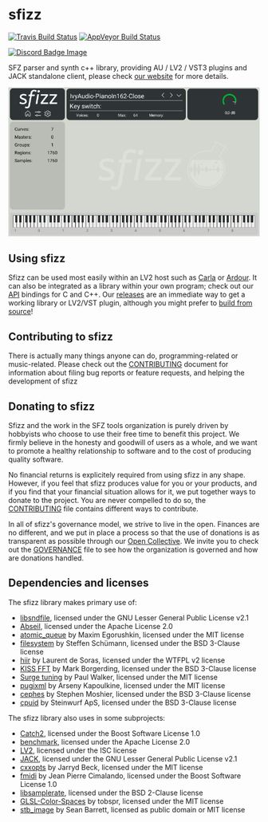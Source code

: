 # sfizz

[![Travis Build Status]](https://travis-ci.com/sfztools/sfizz)
[![AppVeyor Build Status]](https://ci.appveyor.com/project/sfztools/sfizz)

[![Discord Badge Image]](https://discord.gg/3ArE9Mw)

SFZ parser and synth c++ library, providing AU / LV2 / VST3 plugins
and JACK standalone client, please check [our website] for more details.

![Screenshot](screenshot.png)

## Using sfizz

Sfizz can be used most easily within an LV2 host such as [Carla] or [Ardour].
It can also be integrated as a library within your own program; check out our [API] bindings for C and C++.
Our [releases] are an immediate way to get a working library or LV2/VST plugin, although you might prefer to [build from source]!

## Contributing to sfizz

There is actually many things anyone can do, programming-related or music-related.
Please check out the [CONTRIBUTING](CONTRIBUTING.md) document for information about filing bug reports or feature requests, and helping the development of sfizz

## Donating to sfizz

Sfizz and the work in the SFZ tools organization is purely driven by hobbyists who choose to use their free time to benefit this project.
We firmly believe in the honesty and goodwill of users as a whole, and we want to promote a healthy relationship to software and to the cost of producing quality software.

No financial returns is explicitely required from using sfizz in any shape.
However, if you feel that sfizz produces value for you or your products, and if you find that your financial situation allows for it, we put together ways to donate to the project.
You are never compelled to do so, the [CONTRIBUTING](CONTRIBUTING.md) file contains different ways to contribute.

In all of sfizz's governance model, we strive to live in the open.
Finances are no different, and we put in place a process so that the use of donations is as transparent as possible through our [Open Collective].
We invite you to check out the [GOVERNANCE](GOVERNANCE.md) file to see how the organization is governed and how are donations handled.

## Dependencies and licenses

The sfizz library makes primary use of:

- [libsndfile], licensed under the GNU Lesser General Public License v2.1
- [Abseil], licensed under the Apache License 2.0
- [atomic_queue] by Maxim Egorushkin, licensed under the MIT license
- [filesystem] by Steffen Schümann, licensed under the BSD 3-Clause license
- [hiir] by Laurent de Soras, licensed under the WTFPL v2 license
- [KISS FFT] by Mark Borgerding, licensed under the BSD 3-Clause license
- [Surge tuning] by Paul Walker, licensed under the MIT license
- [pugixml] by Arseny Kapoulkine, licensed under the MIT license
- [cephes] by Stephen Moshier, licensed under the BSD 3-Clause license
- [cpuid] by Steinwurf ApS, licensed under the BSD 3-Clause license

The sfizz library also uses in some subprojects:

- [Catch2], licensed under the Boost Software License 1.0
- [benchmark], licensed under the Apache License 2.0
- [LV2], licensed under the ISC license
- [JACK], licensed under the GNU Lesser General Public License v2.1
- [cxxopts] by Jarryd Beck, licensed under the MIT license
- [fmidi] by Jean Pierre Cimalando, licensed under the Boost Software License 1.0
- [libsamplerate], licensed under the BSD 2-Clause license
- [GLSL-Color-Spaces] by tobspr, licensed under the MIT license
- [stb_image] by Sean Barrett, licensed as public domain or MIT license

[Abseil]:       https://abseil.io/
[atomic_queue]: https://github.com/max0x7ba/atomic_queue
[benchmark]:    https://github.com/google/benchmark
[Catch2]:       https://github.com/catchorg/Catch2
[filesystem]:   https://github.com/gulrak/filesystem
[Surge tuning]: https://surge-synth-team.org/tuning-library/
[pugixml]:      https://pugixml.org/
[cephes]:       https://www.netlib.org/cephes/
[cpuid]:        https://github.com/steinwurf/cpuid
[hiir]:         http://ldesoras.free.fr/prod.html#src_hiir
[KISS FFT]:     http://kissfft.sourceforge.net/
[JACK]:         https://github.com/jackaudio/jack2
[cxxopts]:      https://github.com/jarro2783/cxxopts
[fmidi]:        https://github.com/jpcima/fmidi
[libsamplerate]: http://www.mega-nerd.com/SRC/
[libsndfile]:   http://www.mega-nerd.com/libsndfile/
[LV2]:          https://lv2plug.in/
[GLSL-Color-Spaces]: https://github.com/tobspr/GLSL-Color-Spaces
[stb_image]:    https://github.com/nothings/stb#stb
[our website]:  https://sfz.tools/sfizz
[releases]:     https://github.com/sfztools/sfizz/releases
[Carla]:     https://kx.studio/Applications:Carla
[Ardour]:     https://ardour.org/
[API]:     https://sfz.tools/sfizz/api/
[Open Collective]:     https://opencollective.com/sfztools
[build from source]:     https://sfz.tools/sfizz/development/build/
[AppVeyor Build Status]: https://img.shields.io/appveyor/ci/sfztools/sfizz.svg?label=Windows&style=popout&logo=appveyor
[Travis Build Status]:   https://img.shields.io/travis/com/sfztools/sfizz.svg?label=Linux&style=popout&logo=travis
[Discord Badge Image]:   https://img.shields.io/discord/587748534321807416?label=discord&logo=discord
